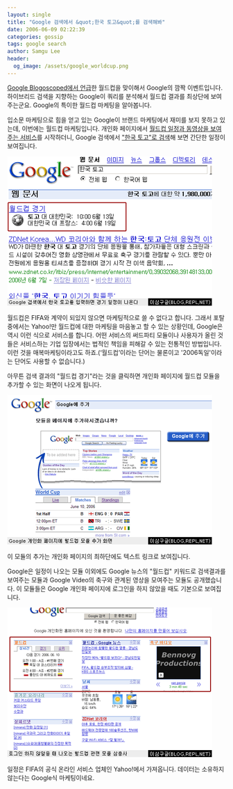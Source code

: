 ```yaml
---
layout: single
title: "Google 검색에서 &quot;한국 토고&quot;를 검색해봐"
date: 2006-06-09 02:22:39
categories: gossip
tags: google search
author: Samgu Lee
header:
  og_image: /assets/google_worldcup.png
---
```


[Google Blogoscoped에서 언급](http://blog.outer-court.com/archive/2006-06-09.html#n39)한 월드컵을 맞이해서 Google의 깜짝 이벤트입니다. 하이브리드 검색을 지향하는 Google이 쿼리를 분석해서 월드컵 결과를 최상단에 보여주는군요. Google의 특이한 월드컵 마케팅을 알아봅니다.

입소문 마케팅으로 힘을 얻고 있는 Google이 브랜드 마케팅에서 재미를 보지 못하고 있는데, 이번에는 월드컵 마케팅입니다. 개인화 페이지에서 [월드컵 일정과 동영상을 보여주는 서비스](http://ejang.new21.org/blog/tt/index.php?pl=3543)를 시작하더니, Google 검색에서 ["한국 토고"로 검색](http://www.google.co.kr/search?q=%ED%95%9C%EA%B5%AD+%ED%86%A0%EA%B3%A0&hl=ko&lr=&safe=off&rls=GGLD,GGLD:2006-10,GGLD:ko&sa=G&pwst=1&start=0&pws=0)해 보면 간단한 일정이 보여집니다.

![Google 검색에서 국가 이름을 검색하면 월드컵 일정이 나온다](/assets/google_worldcup.png)

월드컵은 FIFA와 계약이 되있지 않으면 마케팅적으로 쓸 수 없다고 합니다. 그래서 포탈 중에서는 Yahoo!만 월드컵에 대한 마케팅을 마음놓고 할 수 있는 상황인데, Google은 역시 이런 식으로 서비스를 합니다. 어떤 서비스의 써드파티 모듈이나 사용자가 올린 것들은 서비스하는 기업 입장에서는 법적인 책임을 피해갈 수 있는 전통적인 방법입니다. 이런 것을 매복마케팅이라고도 하죠.(‘월드컵’이라는 단어는 물론이고 '2006독일'이라는 단어도 사용할 수 없습니다.)

아무튼 검색 결과의 "월드컵 경기"라는 것을 클릭하면 개인화 페이지에 월드컵 모듈을 추가할 수 있는 화면이 나오게 됩니다.

![Google 개인화페이지에 월드컵 모듈을 추가할 수 있는 화면](/assets/google_worldcup_add.png)

이 모듈의 추가는 개인화 페이지의 최하단에도 텍스트 링크로 보여집니다.

Google은 일정이 나오는 모듈 이외에도 Google 뉴스의 "월드컵" 키워드로 검색결과를 보여주는 모듈과 Google Video의 축구와 관계된 영상을 모여주는 모듈도 공개했습니다. 이 모듈들은 Google 개인화 페이지에 로그인을 하지 않았을 때도 기본으로 보여집니다.

![월드컵 모듈 3총사, 기본으로 보여진다](/assets/google_module_worldcup_3.png)

일정은 FIFA의 공식 온라인 서비스 업체인 Yahoo!에서 가져옵니다. 데이터는 소유하지 않는다는 Google식 마케팅이네요.
